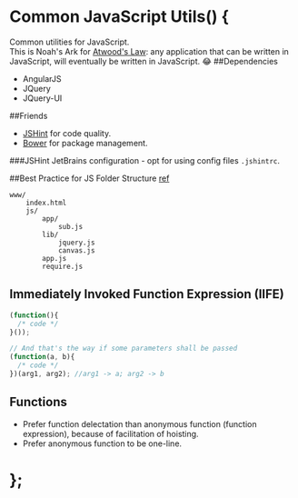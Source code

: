 # Common JavaScript Utils() {
Common utilities for JavaScript.  
This is Noah's Ark for [Atwood's Law](http://blog.codinghorror.com/the-principle-of-least-power/): any application that can be written in JavaScript, will eventually be written in JavaScript. :joy:
##Dependencies
* AngularJS
* JQuery
* JQuery-UI

##Friends
* [JSHint](http://jshint.com/) for code quality.
* [Bower](http://bower.io/) for package management.

###JSHint
JetBrains configuration - opt for using config files `.jshintrc`.

##Best Practice for JS Folder Structure
[ref](http://requirejs.org/docs/api.html)
```
www/
    index.html
    js/
        app/
            sub.js
        lib/
            jquery.js
            canvas.js
        app.js
        require.js
```

## Immediately Invoked Function Expression (IIFE)
```javascript
(function(){
  /* code */
}());

// And that's the way if some parameters shall be passed
(function(a, b){
  /* code */
})(arg1, arg2); //arg1 -> a; arg2 -> b
```
## Functions
* Prefer function delectation than anonymous function (function expression), because of facilitation of hoisting.
* Prefer anonymous function to be one-line.

# };
